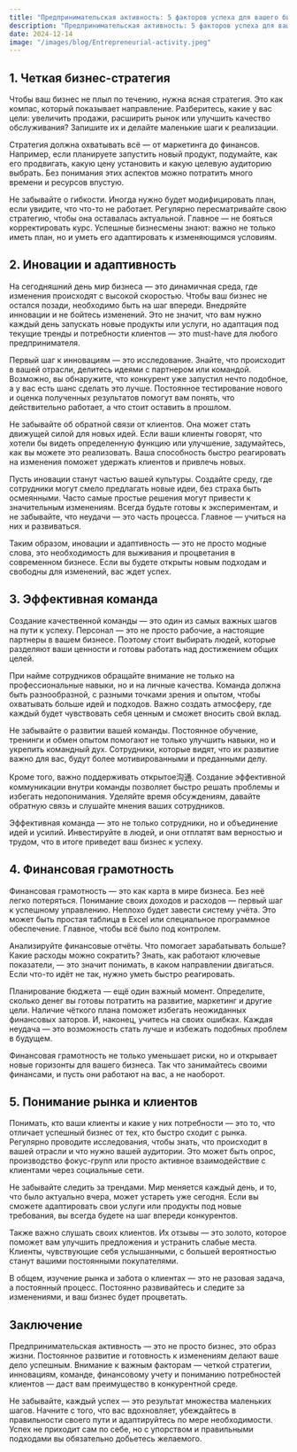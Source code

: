 ```yaml
---  
title: "Предпринимательская активность: 5 факторов успеха для вашего бизнеса"  
description: "Предпринимательская активность: 5 факторов успеха для вашего бизнеса"  
date: 2024-12-14
image: "/images/blog/Entrepreneurial-activity.jpeg" 
---
```


## 1. Четкая бизнес-стратегия

Чтобы ваш бизнес не плыл по течению, нужна ясная стратегия. Это как компас, который показывает направление. Разберитесь, какие у вас цели: увеличить продажи, расширить рынок или улучшить качество обслуживания? Запишите их и делайте маленькие шаги к реализации. 

Стратегия должна охватывать всё — от маркетинга до финансов. Например, если планируете запустить новый продукт, подумайте, как его продвигать, какую цену установить и какую целевую аудиторию выбрать. Без понимания этих аспектов можно потратить много времени и ресурсов впустую.

Не забывайте о гибкости. Иногда нужно будет модифицировать план, если увидите, что что-то не работает. Регулярно пересматривайте свою стратегию, чтобы она оставалась актуальной. Главное — не бояться корректировать курс. Успешные бизнесмены знают: важно не только иметь план, но и уметь его адаптировать к изменяющимся условиям.
## 2. Иновации и адаптивность

На сегодняшний день мир бизнеса — это динамичная среда, где изменения происходят с высокой скоростью. Чтобы ваш бизнес не остался позади, необходимо быть на шаг впереди. Внедряйте инновации и не бойтесь изменений. Это не значит, что вам нужно каждый день запускать новые продукты или услуги, но адаптация под текущие тренды и потребности клиентов — это must-have для любого предпринимателя.

Первый шаг к инновациям — это исследование. Знайте, что происходит в вашей отрасли, делитесь идеями с партнером или командой. Возможно, вы обнаружите, что конкурент уже запустил нечто подобное, а у вас есть шанс сделать это лучше. Постоянное тестирование нового и оценка полученных результатов помогут вам понять, что действительно работает, а что стоит оставить в прошлом.

Не забывайте об обратной связи от клиентов. Она может стать движущей силой для новых идей. Если ваши клиенты говорят, что хотели бы видеть определенную функцию или улучшение, задумайтесь, как вы можете это реализовать. Ваша способность быстро реагировать на изменения поможет удержать клиентов и привлечь новых.

Пусть иновации станут частью вашей культуры. Создайте среду, где сотрудники могут смело предлагать новые идеи, без страха быть осмеянными. Часто самые простые решения могут привести к значительным изменениям. Всегда будьте готовы к экспериментам, и не забывайте, что неудачи — это часть процесса. Главное — учиться на них и развиваться.

Таким образом, иновации и адаптивность — это не просто модные слова, это необходимость для выживания и процветания в современном бизнесе. Если вы будете открыты новым подходам и свободны для изменений, вас ждет успех.
## 3. Эффективная команда

Создание качественной команды — это один из самых важных шагов на пути к успеху. Персонал — это не просто рабочие, а настоящие партнеры в вашем бизнесе. Поэтому стоит выбирать людей, которые разделяют ваши ценности и готовы работать над достижением общих целей. 

При найме сотрудников обращайте внимание не только на профессиональные навыки, но и на личные качества. Команда должна быть разнообразной, с разными точками зрения и опытом, чтобы охватывать больше идей и подходов. Важно создать атмосферу, где каждый будет чувствовать себя ценным и сможет вносить свой вклад.

Не забывайте о развитии вашей команды. Постоянное обучение, тренинги и обмен опытом помогают не только улучшить навыки, но и укрепить командный дух. Сотрудники, которые видят, что их развитие важно для вас, будут более мотивированными и преданными делу.

Кроме того, важно поддерживать открытое沟通. Создание эффективной коммуникации внутри команды позволяет быстро решать проблемы и избегать недопонимания. Уделяйте время обсуждениям, давайте обратную связь и слушайте мнения ваших сотрудников.

Эффективная команда — это не только сотрудники, но и объединение идей и усилий. Инвестируйте в людей, и они отплатят вам верностью и трудом, что в итоге приведет ваш бизнес к успеху.
## 4. Финансовая грамотность

Финансовая грамотность — это как карта в мире бизнеса. Без неё легко потеряться. Понимание своих доходов и расходов — первый шаг к успешному управлению. Неплохо будет завести систему учёта. Это может быть простая таблица в Excel или специальное программное обеспечение. Главное, чтобы всё было под контролем.

Анализируйте финансовые отчёты. Что помогает зарабатывать больше? Какие расходы можно сократить? Знать, как работают ключевые показатели, — это значит понимать, в каком направлении двигаться. Если что-то идёт не так, нужно уметь быстро реагировать. 

Планирование бюджета — ещё один важный момент. Определите, сколько денег вы готовы потратить на развитие, маркетинг и другие цели. Наличие чёткого плана поможет избегать неожиданных финансовых заторов. И, наконец, учитесь на своих ошибках. Каждая неудача — это возможность стать лучше и избежать подобных проблем в будущем. 

Финансовая грамотность не только уменьшает риски, но и открывает новые горизонты для вашего бизнеса. Так что занимайтесь своими финансами, и пусть они работают на вас, а не наоборот.
## 5. Понимание рынка и клиентов

Понимать, кто ваши клиенты и какие у них потребности — это то, что отличает успешный бизнес от тех, кто быстро сходит с рынка. Регулярно проводите исследования, чтобы знать, что происходит в вашей отрасли и что нужно вашей аудитории. Это может быть опрос, производство фокус-групп или просто активное взаимодействие с клиентами через социальные сети.

Не забывайте следить за трендами. Мир меняется каждый день, и то, что было актуально вчера, может устареть уже сегодня. Если вы сможете адаптировать свои услуги или продукты под новые требования, вы всегда будете на шаг впереди конкурентов.

Также важно слушать своих клиентов. Их отзывы — это золото, которое поможет вам улучшить предложения и устранить слабые места. Клиенты, чувствующие себя услышанными, с большей вероятностью станут вашими постоянными покупателями.

В общем, изучение рынка и забота о клиентах — это не разовая задача, а постоянный процесс. Постоянно развивайтесь и следите за изменениями, и ваш бизнес будет процветать.
## Заключение

Предпринимательская активность — это не просто бизнес, это образ жизни. Постоянное развитие и готовность к изменениям делают ваше дело успешным. Внимание к важным факторам — четкой стратегии, инновациям, команде, финансовому учету и пониманию потребностей клиентов — даст вам преимущество в конкурентной среде. 

Не забывайте, каждый успех — это результат множества маленьких шагов. Начните с того, что вас вдохновляет, убеждайтесь в правильности своего пути и адаптируйтесь по мере необходимости. Успех не приходит сам по себе, но с упорством и правильными подходами вы обязательно добьетесь желаемого.